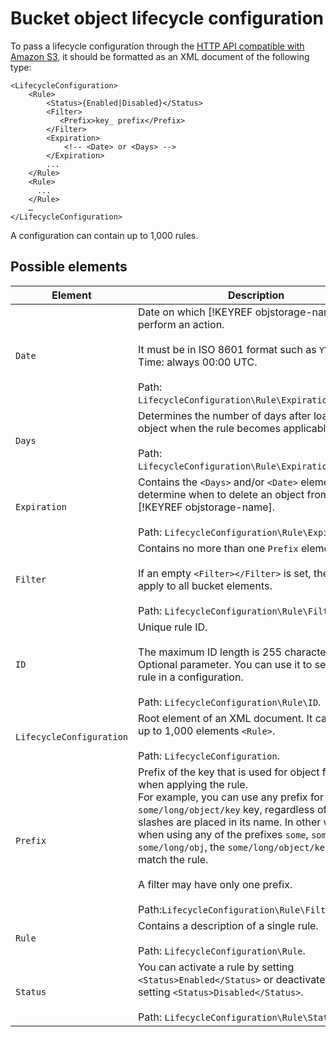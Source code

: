 # Bucket object lifecycle configuration

To pass a lifecycle configuration through the [HTTP API compatible with Amazon S3](../s3/index.md), it should be formatted as an XML document of the following type:

```
<LifecycleConfiguration>
    <Rule>
        <Status>{Enabled|Disabled}</Status>
        <Filter>
           <Prefix>key_ prefix</Prefix>
        </Filter>
        <Expiration>
            <!-- <Date> or <Days> -->
        </Expiration>
        ...
    </Rule>
    <Rule>
      ...
    </Rule>
    …
</LifecycleConfiguration>
```

A configuration can contain up to 1,000 rules.

## Possible elements

| Element | Description |
| ----- | ----- |
| `Date` | Date on which [!KEYREF objstorage-name] will perform an action.<br/><br/> It must be in ISO 8601 format such as `YYYY-MM-DD`. Time: always 00:00 UTC.<br/><br/>Path: `LifecycleConfiguration\Rule\Expiration\Date`. |
| `Days` | Determines the number of days after loading an object when the rule becomes applicable.<br/><br/>Path: `LifecycleConfiguration\Rule\Expiration\Days`. |
| `Expiration` | Contains the `<Days>` and/or `<Date>` elements that determine when to delete an object from [!KEYREF objstorage-name].<br/><br/>Path: `LifecycleConfiguration\Rule\Expiration`. |
| `Filter` | Contains no more than one `Prefix` element.<br/><br/>If an empty `<Filter></Filter>` is set, the rule will apply to all bucket elements.<br/><br/>Path: `LifecycleConfiguration\Rule\Filter`. |
| `ID` | Unique rule ID.<br/><br/>The maximum ID length is 255 characters. Optional parameter. You can use it to search for a rule in a configuration.<br/><br/>Path: `LifecycleConfiguration\Rule\ID`. |
| `LifecycleConfiguration` | Root element of an XML document. It can contain up to 1,000 elements `<Rule>`.<br/><br/>Path: `LifecycleConfiguration`. |
| `Prefix` | Prefix of the key that is used for object filtering when applying the rule.<br/>For example, you can use any prefix for the `some/long/object/key` key, regardless of where slashes are placed in its name. In other words, when using any of the prefixes `some`, `some/`, or `some/long/obj`, the `some/long/object/key` key will match the rule. <br/><br/>A filter may have only one prefix.<br/><br/>Path:`LifecycleConfiguration\Rule\Filter\Prefix`. |
| `Rule` | Contains a description of a single rule.<br/><br/>Path: `LifecycleConfiguration\Rule`. |
| `Status` | You can activate a rule by setting `<Status>Enabled</Status>` or deactivate it by setting `<Status>Disabled</Status>`.<br/><br/>Path: `LifecycleConfiguration\Rule\Status`. |


